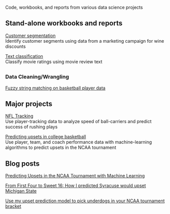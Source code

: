 Code, workbooks, and reports from various data science projects

## Stand-alone workbooks and reports
[Customer segmentation](notebooks/customer_clustering.ipynb)  
Identify customer segments using data from a marketing campaign for wine discounts

[Text classification](notebooks/review_classification.ipynb)  
Classify movie ratings using movie review text

##
### Data Cleaning/Wrangling
[Fuzzy string matching on basketball player data](notebooks/player_matching.ipynb)  

## Major projects
[NFL Tracking](https://github.com/mworles/nfl_tracking)  
Use player-tracking data to analyze speed of ball-carriers and predict success of rushing plays

[Predicting upsets in college basketball](https://github.com/mworles/bracket_vision)  
Use player, team, and coach performance data with machine-learning algorithms to predict upsets in the NCAA tournament 

## Blog posts
[Predicting Upsets in the NCAA Tournament with Machine Learning](https://towardsdatascience.com/predicting-upsets-in-the-ncaa-tournament-with-machine-learning-816fecf41f01?source=friends_link&sk=b3590066d81db17f861ddc76da358e13)

[From First Four to Sweet 16: How I predicted Syracuse would upset Michigan State](https://towardsdatascience.com/from-first-four-to-sweet-16-how-i-predicted-syracuse-would-upset-michigan-state-32fc95c96fa4?source=friends_link&sk=5c8890c53c838a154288c52183af0ae3)

[Use my upset prediction model to pick underdogs in your NCAA tournament bracket](https://towardsdatascience.com/use-my-upset-prediction-model-to-pick-underdogs-in-your-ncaa-tournament-bracket-87c4aa3935f5?source=friends_link&sk=aa4bbb08d41a35ca6e40d984945b646f)
